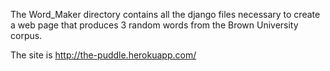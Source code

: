 The Word_Maker directory contains all the django files necessary to create a web page that produces 3 random words from the Brown University corpus.

The site is http://the-puddle.herokuapp.com/
